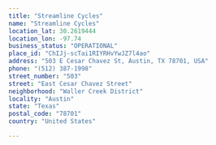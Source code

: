 ```yaml
---
title: "Streamline Cycles"
name: "Streamline Cycles"
location_lat: 30.2619444
location_lon: -97.74
business_status: "OPERATIONAL"
place_id: "ChIJj-scTai1RIYRHvYwJZ7l4ao"
address: "503 E Cesar Chavez St, Austin, TX 78701, USA"
phone: "(512) 387-1998"
street_number: "503"
street: "East Cesar Chavez Street"
neighborhood: "Waller Creek District"
locality: "Austin"
state: "Texas"
postal_code: "78701"
country: "United States"

---
```

